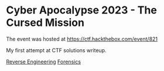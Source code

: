 # Cyber Apocalypse 2023 - The Cursed Mission

The event was hosted at <https://ctf.hackthebox.com/event/821>

My first attempt at CTF solutions writeup.

[Reverse Engineering](re.md)
[Forensics](forensics.md)
